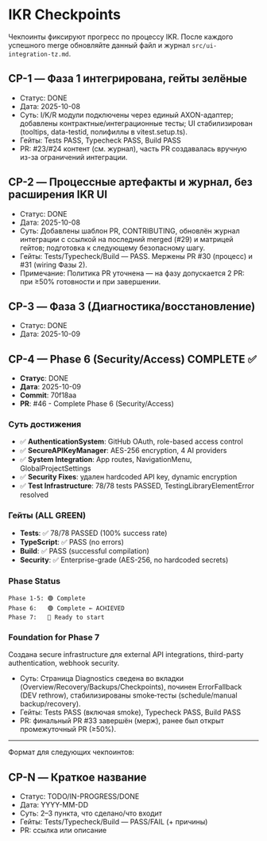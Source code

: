 # IKR Checkpoints

Чекпоинты фиксируют прогресс по процессу IKR. После каждого успешного merge обновляйте данный файл и журнал `src/ui-integration-tz.md`.

## CP-1 — Фаза 1 интегрирована, гейты зелёные
- Статус: DONE
- Дата: 2025-10-08
- Суть: I/K/R модули подключены через единый AXON-адаптер; добавлены контрактные/интеграционные тесты; UI стабилизирован (tooltips, data-testid, полифиллы в vitest.setup.ts).
- Гейты: Tests PASS, Typecheck PASS, Build PASS
- PR: #23/#24 контент (см. журнал), часть PR создавалась вручную из-за ограничений интеграции.

## CP-2 — Процессные артефакты и журнал, без расширения IKR UI
- Статус: DONE
- Дата: 2025-10-08
- Суть: Добавлены шаблон PR, CONTRIBUTING, обновлён журнал интеграции с ссылкой на последний merged (#29) и матрицей гейтов; подготовка к следующему безопасному шагу.
- Гейты: Tests/Typecheck/Build — PASS. Мержены PR #30 (процесс) и #31 (wiring Фазы 2).
- Примечание: Политика PR уточнена — на фазу допускается 2 PR: при ≥50% готовности и при завершении.

## CP-3 — Фаза 3 (Диагностика/восстановление)
- Статус: DONE
- Дата: 2025-10-09

## CP-4 — Phase 6 (Security/Access) COMPLETE ✅
- **Статус**: DONE
- **Дата**: 2025-10-09  
- **Commit**: 70f18aa
- **PR**: #46 - Complete Phase 6 (Security/Access)

### Суть достижения
- ✅ **AuthenticationSystem**: GitHub OAuth, role-based access control
- ✅ **SecureAPIKeyManager**: AES-256 encryption, 4 AI providers
- ✅ **System Integration**: App routes, NavigationMenu, GlobalProjectSettings
- ✅ **Security Fixes**: удален hardcoded API key, dynamic encryption
- ✅ **Test Infrastructure**: 78/78 tests PASSED, TestingLibraryElementError resolved

### Гейты (ALL GREEN)
- **Tests**: ✅ 78/78 PASSED (100% success rate)
- **TypeScript**: ✅ PASS (no errors)
- **Build**: ✅ PASS (successful compilation)
- **Security**: ✅ Enterprise-grade (AES-256, no hardcoded secrets)

### Phase Status
```
Phase 1-5: 🟢 Complete
Phase 6:   🟢 Complete ← ACHIEVED
Phase 7:   🔴 Ready to start
```

### Foundation for Phase 7
Создана secure infrastructure для external API integrations, third-party authentication, webhook security.
- Суть: Страница Diagnostics сведена во вкладки (Overview/Recovery/Backups/Checkpoints), починен ErrorFallback (DEV rethrow), стабилизированы smoke‑тесты (schedule/manual backup/recovery).
- Гейты: Tests PASS (включая smoke), Typecheck PASS, Build PASS
- PR: финальный PR #33 завершён (мерж), ранее был открыт промежуточный PR (≥50%).

---
Формат для следующих чекпоинтов:

## CP-N — Краткое название
- Статус: TODO/IN-PROGRESS/DONE
- Дата: YYYY-MM-DD
- Суть: 2–3 пункта, что сделано/что входит
- Гейты: Tests/Typecheck/Build — PASS/FAIL (+ причины)
- PR: ссылка или описание